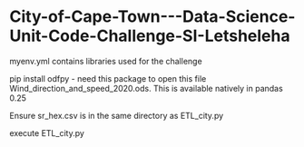 # City-of-Cape-Town---Data-Science-Unit-Code-Challenge-SI-Letsheleha

myenv.yml contains libraries used for the challenge

pip install odfpy - need this package to open this file Wind_direction_and_speed_2020.ods. This is available natively in pandas 0.25

Ensure sr_hex.csv is in the same directory as ETL_city.py

execute ETL_city.py




